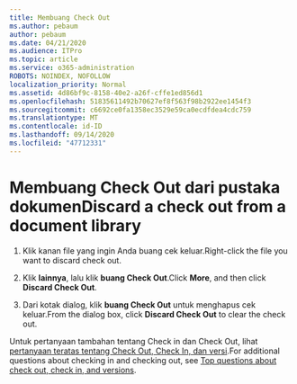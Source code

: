 ```yaml
---
title: Membuang Check Out
ms.author: pebaum
author: pebaum
ms.date: 04/21/2020
ms.audience: ITPro
ms.topic: article
ms.service: o365-administration
ROBOTS: NOINDEX, NOFOLLOW
localization_priority: Normal
ms.assetid: 4d86bf9c-8158-40e2-a26f-cffe1ed856d1
ms.openlocfilehash: 51835611492b70627ef8f563f98b2922ee1454f3
ms.sourcegitcommit: c6692ce0fa1358ec3529e59ca0ecdfdea4cdc759
ms.translationtype: MT
ms.contentlocale: id-ID
ms.lasthandoff: 09/14/2020
ms.locfileid: "47712331"
---
```

# <a name="discard-a-check-out-from-a-document-library"></a><span data-ttu-id="41f3e-102">Membuang Check Out dari pustaka dokumen</span><span class="sxs-lookup"><span data-stu-id="41f3e-102">Discard a check out from a document library</span></span>

1. <span data-ttu-id="41f3e-103">Klik kanan file yang ingin Anda buang cek keluar.</span><span class="sxs-lookup"><span data-stu-id="41f3e-103">Right-click the file you want to discard check out.</span></span>
    
2. <span data-ttu-id="41f3e-104">Klik **lainnya**, lalu klik **buang Check Out**.</span><span class="sxs-lookup"><span data-stu-id="41f3e-104">Click **More**, and then click **Discard Check Out**.</span></span> 
    
3. <span data-ttu-id="41f3e-105">Dari kotak dialog, klik **buang Check Out** untuk menghapus cek keluar.</span><span class="sxs-lookup"><span data-stu-id="41f3e-105">From the dialog box, click **Discard Check Out** to clear the check out.</span></span> 
    
<span data-ttu-id="41f3e-106">Untuk pertanyaan tambahan tentang Check in dan Check Out, lihat [pertanyaan teratas tentang Check Out, Check In, dan versi](https://go.microsoft.com/fwlink/?linkid=2018786).</span><span class="sxs-lookup"><span data-stu-id="41f3e-106">For additional questions about checking in and checking out, see [Top questions about check out, check in, and versions](https://go.microsoft.com/fwlink/?linkid=2018786).</span></span>
  

